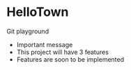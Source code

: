 # HelloTown
Git playground

- Important message
- This project will have 3 features
- Features are soon to be implemented

